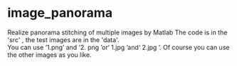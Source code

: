 # image_panorama
Realize panorama stitching of multiple images by Matlab
The code is in the 'src' , the test images are in the 'data'.
<br>You can use ‘1.png’ and ‘2. png ’or‘ 1.jpg ’and‘ 2.jpg ’. Of course you can use the other images as you like.
